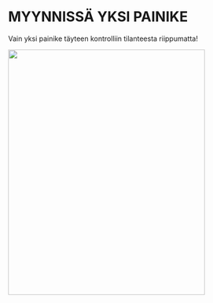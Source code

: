 


<h1>MYYNNISSÄ YKSI PAINIKE</h1>
<p>Vain yksi painike täyteen kontrolliin tilanteesta riippumatta!</p>

<img src="https://img-9gag-fun.9cache.com/photo/aKDeR3Z_700bwp.webp" width="400" height="500">
</body>
</html>
